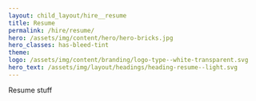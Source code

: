 ```yaml
---
layout: child_layout/hire__resume
title: Resume
permalink: /hire/resume/
hero: /assets/img/content/hero/hero-bricks.jpg
hero_classes: has-bleed-tint
theme:
logo: /assets/img/content/branding/logo-type--white-transparent.svg
hero_text: /assets/img/layout/headings/heading-resume--light.svg
---
```


Resume stuff